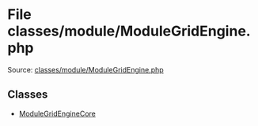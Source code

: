 File classes/module/ModuleGridEngine.php
=========

Source: [classes/module/ModuleGridEngine.php](https://github.com/PrestaShop/PrestaShop/blob/1.6.0.14/classes/module/ModuleGridEngine.php)


Classes
-------

* [ModuleGridEngineCore](class.ModuleGridEngineCore.md)

